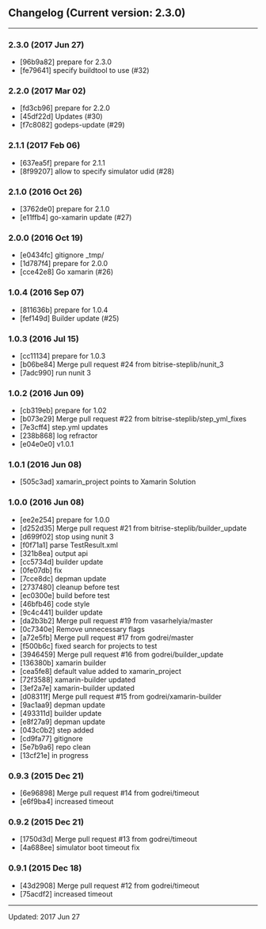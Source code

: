 ## Changelog (Current version: 2.3.0)

-----------------

### 2.3.0 (2017 Jun 27)

* [96b9a82] prepare for 2.3.0
* [fe79641] specify buildtool to use (#32)

### 2.2.0 (2017 Mar 02)

* [fd3cb96] prepare for 2.2.0
* [45df22d] Updates (#30)
* [f7c8082] godeps-update (#29)

### 2.1.1 (2017 Feb 06)

* [637ea5f] prepare for 2.1.1
* [8f99207] allow to specify simulator udid (#28)

### 2.1.0 (2016 Oct 26)

* [3762de0] prepare for 2.1.0
* [e11ffb4] go-xamarin update (#27)

### 2.0.0 (2016 Oct 19)

* [e0434fc] gitignore _tmp/
* [1d787f4] prepare for 2.0.0
* [cce42e8] Go xamarin (#26)

### 1.0.4 (2016 Sep 07)

* [811636b] prepare for 1.0.4
* [fef149d] Builder update (#25)

### 1.0.3 (2016 Jul 15)

* [cc11134] prepare for 1.0.3
* [b06be84] Merge pull request #24 from bitrise-steplib/nunit_3
* [7adc990] run nunit 3

### 1.0.2 (2016 Jun 09)

* [cb319eb] prepare for 1.02
* [b073e29] Merge pull request #22 from bitrise-steplib/step_yml_fixes
* [7e3cff4] step.yml updates
* [238b868] log refractor
* [e04e0e0] v1.0.1

### 1.0.1 (2016 Jun 08)

* [505c3ad] xamarin_project points to Xamarin Solution

### 1.0.0 (2016 Jun 08)

* [ee2e254] prepare for 1.0.0
* [d252d35] Merge pull request #21 from bitrise-steplib/builder_update
* [d699f02] stop using nunit 3
* [f0f71a1] parse TestResult.xml
* [321b8ea] output api
* [cc5734d] builder update
* [0fe07db] fix
* [7cce8dc] depman update
* [2737480] cleanup before test
* [ec0300e] build before test
* [46bfb46] code style
* [9c4c441] builder update
* [da2b3b2] Merge pull request #19 from vasarhelyia/master
* [0c7340e] Remove unnecessary flags
* [a72e5fb] Merge pull request #17 from godrei/master
* [f500b6c] fixed search for projects to test
* [3946459] Merge pull request #16 from godrei/builder_update
* [136380b] xamarin builder
* [cea5fe8] default value added to xamarin_project
* [72f3588] xamarin-builder updated
* [3ef2a7e] xamarin-builder updated
* [d08311f] Merge pull request #15 from godrei/xamarin-builder
* [9ac1aa9] depman update
* [493311d] builder update
* [e8f27a9] depman update
* [043c0b2] step added
* [cd9fa77] gitignore
* [5e7b9a6] repo clean
* [13cf21e] in progress

### 0.9.3 (2015 Dec 21)

* [6e96898] Merge pull request #14 from godrei/timeout
* [e6f9ba4] increased timeout

### 0.9.2 (2015 Dec 21)

* [1750d3d] Merge pull request #13 from godrei/timeout
* [4a688ee] simulator boot timeout fix

### 0.9.1 (2015 Dec 18)

* [43d2908] Merge pull request #12 from godrei/timeout
* [75acdf2] increased timeout

-----------------

Updated: 2017 Jun 27